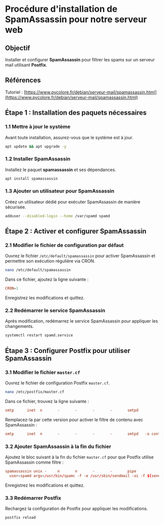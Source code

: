 # Procédure d'installation de SpamAssassin pour notre serveur web

## Objectif
Installer et configurer **SpamAssassin** pour filtrer les spams sur un serveur mail utilisant **Postfix**.

## Références
Tutoriel : [https://www.pycolore.fr/debian/serveur-mail/spamassassin.html](https://www.pycolore.fr/debian/serveur-mail/spamassassin.html)

## Étape 1 : Installation des paquets nécessaires

### 1.1 Mettre à jour le système
Avant toute installation, assurez-vous que le système est à jour.

```bash
apt update && apt upgrade -y
```

### 1.2 Installer SpamAssassin
Installez le paquet **spamassassin** et ses dépendances.

```bash
apt install spamassassin
```

### 1.3 Ajouter un utilisateur pour SpamAssassin
Créez un utilisateur dédié pour exécuter SpamAssassin de manière sécurisée.

```bash
adduser --disabled-login --home /var/spamd spamd
```

## Étape 2 : Activer et configurer SpamAssassin

### 2.1 Modifier le fichier de configuration par défaut
Ouvrez le fichier `/etc/default/spamassassin` pour activer SpamAssassin et permettre son exécution régulière via CRON.

```bash
nano /etc/default/spamassassin
```

Dans ce fichier, ajoutez la ligne suivante :

```conf
CRON=1
```

Enregistrez les modifications et quittez.

### 2.2 Redémarrer le service SpamAssassin
Après modification, redémarrez le service SpamAssassin pour appliquer les changements.

```bash
systemctl restart spamd.service
```

## Étape 3 : Configurer Postfix pour utiliser SpamAssassin

### 3.1 Modifier le fichier `master.cf`
Ouvrez le fichier de configuration Postfix `master.cf`.

```bash
nano /etc/postfix/master.cf
```

Dans ce fichier, trouvez la ligne suivante :

```conf
smtp      inet  n       -       -       -       -       smtpd
```

Remplacez-la par cette version pour activer le filtre de contenu avec SpamAssassin :

```conf
smtp      inet  n       -       -       -       -       smtpd   -o content_filter=spamassassin
```

### 3.2 Ajouter SpamAssassin à la fin du fichier
Ajoutez le bloc suivant à la fin du fichier `master.cf` pour que Postfix utilise SpamAssassin comme filtre :

```conf
spamassassin unix -     n       n       -       -       pipe
  user=spamd argv=/usr/bin/spamc -f -e /usr/sbin/sendmail -oi -f ${sender} ${recipient}
```

Enregistrez les modifications et quittez.

### 3.3 Redémarrer Postfix
Rechargez la configuration de Postfix pour appliquer les modifications.

```bash
postfix reload
```